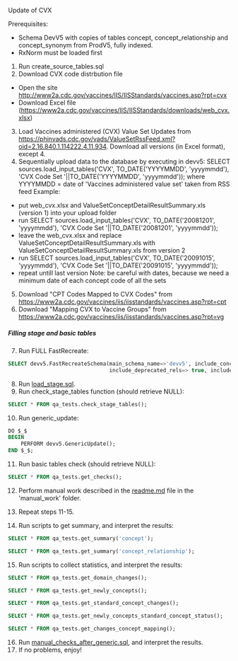 Update of CVX

Prerequisites:
- Schema DevV5 with copies of tables concept, concept_relationship and concept_synonym from ProdV5, fully indexed.
- RxNorm must be loaded first

1. Run create_source_tables.sql
2. Download CVX code distrbution file
- Open the site http://www2a.cdc.gov/vaccines/IIS/IISStandards/vaccines.asp?rpt=cvx
- Download Excel file (https://www2a.cdc.gov/vaccines/IIS/IISStandards/downloads/web_cvx.xlsx)
3. Load Vaccines administered (CVX) Value Set Updates from https://phinvads.cdc.gov/vads/ValueSetRssFeed.xml?oid=2.16.840.1.114222.4.11.934. Download all versions (in Excel format), except 4.
4. Sequentially upload data to the database by executing in devv5: SELECT sources.load_input_tables('CVX', TO_DATE('YYYYMMDD', 'yyyymmdd'), 'CVX Code Set '||TO_DATE('YYYYMMDD', 'yyyymmdd'));
where YYYYMMDD = date of 'Vaccines administered value set' taken from RSS feed
Example:
- put web_cvx.xlsx and ValueSetConceptDetailResultSummary.xls (version 1) into your upload folder
- run SELECT sources.load_input_tables('CVX', TO_DATE('20081201', 'yyyymmdd'), 'CVX Code Set '||TO_DATE('20081201', 'yyyymmdd'));
- leave the web_cvx.xlsx and replace ValueSetConceptDetailResultSummary.xls with ValueSetConceptDetailResultSummary.xls from version 2
- run SELECT sources.load_input_tables('CVX', TO_DATE('20091015', 'yyyymmdd'), 'CVX Code Set '||TO_DATE('20091015', 'yyyymmdd'));
- repeat untill last version
Note: be careful with dates, because we need a minimum date of each concept code of all the sets
5. Download "CPT Codes Mapped to CVX Codes" from https://www2a.cdc.gov/vaccines/iis/iisstandards/vaccines.asp?rpt=cpt
6. Download "Mapping CVX to Vaccine Groups" from https://www2a.cdc.gov/vaccines/iis/iisstandards/vaccines.asp?rpt=vg

##### Filling stage and basic tables
7. Run FULL FastRecreate:
```sql
SELECT devv5.FastRecreateSchema(main_schema_name=>'devv5', include_concept_ancestor=> false,
                                include_deprecated_rels=> true, include_synonyms=> true);
```
8. Run [load_stage.sql](https://github.com/OHDSI/Vocabulary-v5.0/blob/master/CVX/load_stage.sql).
9. Run check_stage_tables function (should retrieve NULL):
```sql
SELECT * FROM qa_tests.check_stage_tables();
```
10. Run generic_update:
```sql
DO $_$
BEGIN
	PERFORM devv5.GenericUpdate();
END $_$;
```
11. Run basic tables check (should retrieve NULL):
```sql
SELECT * FROM qa_tests.get_checks();
```
12. Perform manual work described in the [readme.md](https://github.com/OHDSI/Vocabulary-v5.0/blob/master/CVX/manual_work/readme.md) file in the 'manual_work' folder.

13. Repeat steps 11-15.

14. Run scripts to get summary, and interpret the results:
```sql
SELECT * FROM qa_tests.get_summary('concept');
```
```sql
SELECT * FROM qa_tests.get_summary('concept_relationship');
```
15. Run scripts to collect statistics, and interpret the results:
```sql
SELECT * FROM qa_tests.get_domain_changes();
```
```sql
SELECT * FROM qa_tests.get_newly_concepts();
```
```sql
SELECT * FROM qa_tests.get_standard_concept_changes();
```
```sql
SELECT * FROM qa_tests.get_newly_concepts_standard_concept_status();
```
```sql
SELECT * FROM qa_tests.get_changes_concept_mapping();
```

16. Run [manual_checks_after_generic.sql](https://github.com/OHDSI/Vocabulary-v5.0/blob/master/working/manual_checks_after_generic.sql), and interpret the results.
17. If no problems, enjoy!